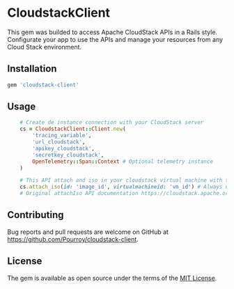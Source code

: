 # CloudstackClient

This gem was builded to access Apache CloudStack APIs in a Rails style. Configurate your app to use the APIs and manage your resources from any Cloud Stack environment.

## Installation

```ruby
gem 'cloudstack-client'
```

## Usage

```ruby
    # Create de instance connection with your CloudStack server
    cs = CloudstackClient::Client.new(
        'tracing_variable',
        'url_cloudstack',
        'apikey_cloudstack',
        'secretkey_cloudstack',
        OpenTelemetry::Span::Context # Optional telemetry instance
    )

    # This API attach and iso in your cloudstack virtual machine with the following params
    cs.attach_iso(id: 'image_id', virtualmachineid: 'vm_id') # Always use APIs in snakecase
    # Original attachIso API documentation https://cloudstack.apache.org/api/apidocs-4.18/apis/attachIso.html
```

## Contributing

Bug reports and pull requests are welcome on GitHub at https://github.com/Pourroy/cloudstack-client.

## License

The gem is available as open source under the terms of the [MIT License](https://opensource.org/licenses/MIT).
